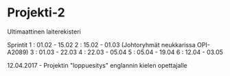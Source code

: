 # Projekti-2
Ultimaattinen laiterekisteri

Sprintit
  1 : 01.02 - 15.02
  2 : 15.02 - 01.03 (Johtoryhmät neukkarissa OPI-A2089)
  3 : 01.03 - 22.03
  4 : 22.03 - 05.04
  5 : 05.04 - 19.04
  6 : 12.04 - 03.05
  
12.04.2017 - Projektin "loppuesitys" englannin kielen opettajalle
